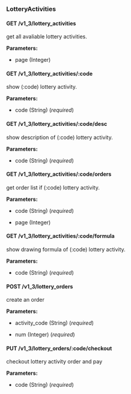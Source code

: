 ### LotteryActivities



#### GET /v1\_3/lottery\_activities

 get all avaliable lottery activities.

**Parameters:** 


 - page (Integer)



#### GET /v1\_3/lottery\_activities/:code

 show (:code) lottery activity.

**Parameters:** 


 - code (String) (*required*)



#### GET /v1\_3/lottery\_activities/:code/desc

 show description of (:code) lottery activity.

**Parameters:** 


 - code (String) (*required*)



#### GET /v1\_3/lottery\_activities/:code/orders

 get order list if (:code) lottery activity.

**Parameters:** 


 - code (String) (*required*)

 - page (Integer)



#### GET /v1\_3/lottery\_activities/:code/formula

 show drawing formula of (:code) lottery activity.

**Parameters:** 


 - code (String) (*required*)



#### POST /v1\_3/lottery\_orders

 create an order

**Parameters:** 


 - activity\_code (String) (*required*)

 - num (Integer) (*required*)



#### PUT /v1\_3/lottery\_orders/:code/checkout

 checkout lottery activity order and pay

**Parameters:** 


 - code (String) (*required*)




